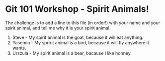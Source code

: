 # Git 101 Workshop - Spirit Animals!

The challenge is to add a line to this file (in order!) with your name and your spirit animal, and tell me why it is your spirit animal.

1. Steve  - My  spirit animal is the goat, because it will eat anything.
4. Yasemin - My spririt animal is a bird, because it will fly anywhere it wants.
10. Urszula - My spirit animal is a bear, bacause I like honney.
